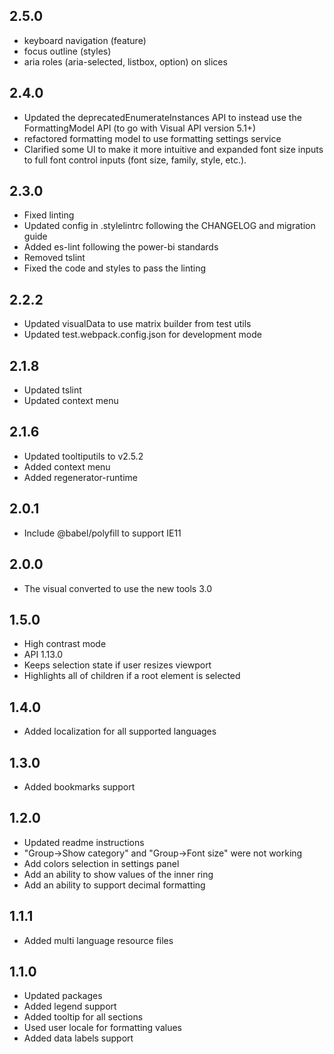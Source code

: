 ## 2.5.0
* keyboard navigation (feature)
* focus outline (styles)
* aria roles (aria-selected, listbox, option) on slices

## 2.4.0
* Updated the deprecatedEnumerateInstances API to instead use the FormattingModel API (to go with Visual API version 5.1+)
* refactored formatting model to use formatting settings service
* Clarified some UI to make it more intuitive and expanded font size inputs to full font control inputs (font size, family, style, etc.).

## 2.3.0
* Fixed linting
* Updated config in .stylelintrc following the CHANGELOG and migration guide
* Added es-lint following the power-bi standards
* Removed tslint
* Fixed the code and styles to pass the linting

## 2.2.2
* Updated visualData to use matrix builder from test utils
* Updated test.webpack.config.json for development mode

## 2.1.8
* Updated tslint
* Updated context menu

## 2.1.6
* Updated tooltiputils to v2.5.2
* Added context menu
* Added regenerator-runtime 

## 2.0.1
* Include @babel/polyfill to support IE11

## 2.0.0
* The visual converted to use the new tools 3.0

## 1.5.0
* High contrast mode
* API 1.13.0
* Keeps selection state if user resizes viewport
* Highlights all of children if a root element is selected

## 1.4.0
* Added localization for all supported languages

## 1.3.0
* Added bookmarks support

## 1.2.0
* Updated readme instructions
* "Group->Show category" and "Group->Font size" were not working
* Add colors selection in settings panel
* Add an ability to show values of the inner ring
* Add an ability to support decimal formatting

## 1.1.1
* Added multi language resource files

## 1.1.0
* Updated packages
* Added legend support
* Added tooltip for all sections
* Used user locale for formatting values
* Added data labels support

